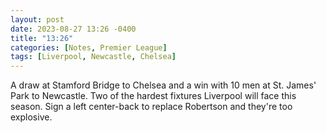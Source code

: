 ```yaml
---
layout: post
date: 2023-08-27 13:26 -0400
title: "13:26"
categories: [Notes, Premier League]
tags: [Liverpool, Newcastle, Chelsea]
---
```


A draw at Stamford Bridge to Chelsea and a win with 10 men at St. James' Park to Newcastle. Two of the hardest fixtures Liverpool will face this season. Sign a left center-back to replace Robertson and they're too explosive.


